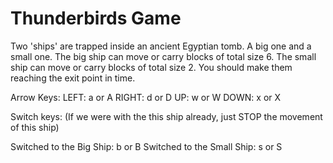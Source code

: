 # Thunderbirds Game

Two 'ships' are trapped inside an ancient Egyptian tomb.
A big one and a small one.
The big ship can move or carry blocks of total size 6. 
The small ship can move or carry blocks of total size 2.
You should make them reaching the exit point in time.

Arrow Keys:
LEFT:  a or A
RIGHT: d or D
UP:    w or W
DOWN:  x or X

Switch keys:
(If we were with the this ship already, just STOP the movement of this ship)

Switched to the Big Ship:   b or B
Switched to the Small Ship: s or S 
